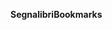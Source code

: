 <span data-ttu-id="99161-101">**Segnalibri**</span><span class="sxs-lookup"><span data-stu-id="99161-101">**Bookmarks**</span></span>